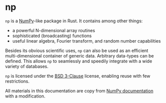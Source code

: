 # np
`np` is a [NumPy](http://www.numpy.org/)-like package in Rust.
It contains among other things:

- a powerful N-dimensional array routines
- sophisticated (broadcasting) functions
- useful linear algebra, Fourier transform, and random number capabilities

Besides its obvious scientific uses, `np` can also be used as an efficient
multi-dimensional container of generic data. Arbitrary data-types can be defined.
This allows `np` to seamlessly and speedily integrate with a wide variety
of databases.

`np` is licensed under the [BSD 3-Clause](https://github.com/pyk/np/blob/master/LICENSE)
license, enabling reuse with few restrictions.

All materials in this documentation are copy from
[NumPy documentation](http://www.numpy.org/) with a modification.
